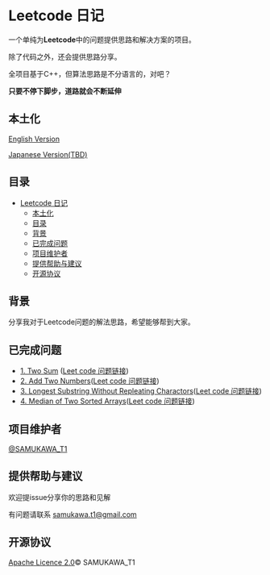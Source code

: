 # Leetcode 日记
  一个单纯为**Leetcode**中的问题提供思路和解决方案的项目。

  除了代码之外，还会提供思路分享。

  全项目基于C++，但算法思路是不分语言的，对吧？

**只要不停下脚步，道路就会不断延伸**

## 本土化
[English Version](README.MD)

[Japanese Version(TBD)](README.jp.MD)

## 目录

- [Leetcode 日记](#leetcode-日记)
  - [本土化](#本土化)
  - [目录](#目录)
  - [背景](#背景)
  - [已完成问题](#已完成问题)
  - [项目维护者](#项目维护者)
  - [提供帮助与建议](#提供帮助与建议)
  - [开源协议](#开源协议)

## 背景

 分享我对于Leetcode问题的解法思路，希望能够帮到大家。

## 已完成问题
- [1. Two Sum](1_Two_Sum) ([Leet code 问题链接](https://leetcode.com/problems/two-sum/))
- [2. Add Two Numbers](2_Add_Two_Numbers)([Leet code 问题链接](https://leetcode.com/problems/add-two-numbers/))
- [3. Longest Substring Without Repleating Charactors](3_Longest_Substring_Without_Repeating_Characters)([Leet code 问题链接](https://leetcode.com/problems/longest-substring-without-repeating-characters/))
- [4. Median of Two Sorted Arrays](4_Median_of_Two_Sorted_Arrays)([Leet code 问题链接](https://leetcode.com/problems/median-of-two-sorted-arrays/))
  

## 项目维护者
[@SAMUKAWA_T1](https://github.com/Samukawa-T1)

## 提供帮助与建议
  欢迎提issue分享你的思路和见解

  有问题请联系 samukawa.t1@gmail.com

## 开源协议
[Apache Licence 2.0](LICENSE)© SAMUKAWA_T1
